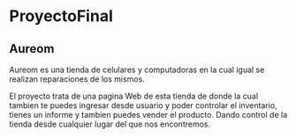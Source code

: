 # ProyectoFinal
## Aureom 
Aureom es una tienda de celulares y computadoras en la cual igual se realizan reparaciones de los mismos.

El proyecto trata de una pagina Web de esta tienda de donde la cual tambien te puedes ingresar desde usuario y poder controlar el inventario, tienes un informe y tambien puedes vender el producto. Dando control de la tienda desde cualquier lugar del que nos encontremos.
